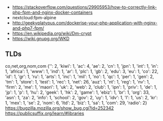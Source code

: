 
+ https://stackoverflow.com/questions/29905953/how-to-correctly-link-php-fpm-and-nginx-docker-containers
+ nextcloud:fpm-alpine
+ http://geekyplatypus.com/dockerise-your-php-application-with-nginx-and-php7-fpm/
+ https://en.wikipedia.org/wiki/Dm-crypt
+ https://wiki.gnupg.org/WKD


## TLDs

co,net,org,nom,com
{'': 2, 'kiwi': 1, 'ac': 4, 'ae': 2, 'cn': 1, 'jpn': 1, 'int': 1, 'in': 1, 'africa': 1, 'www': 1, 'ind': 1, 'ar': 1, 'plc': 1, 'gb': 2, 'edu': 3, 'eu': 1, 'co': 22, 'id': 1, 'gr': 1, 'ru': 1, 'arts': 1, 'inc': 1, 'mil': 1, 'no': 1, 'qc': 1, 'per': 1, 'gen': 2, 'tm': 1, 'store': 1, 'test': 1, 'rec': 1, 'net': 26, 'auz': 1, 'nt': 1, 'reg': 1, 'nv': 1, 'firm': 2, 'me': 1, 'maori': 1, 'uk': 2, 'web': 2, 'club': 1, 'ipn': 1, 'priv': 1, 'de': 1, 'jp': 1, 'p': 1, 'hu': 2, 'geek': 1, 'hk': 2, 'game': 1, 'ebiz': 1, 'br': 1, 'org': 33, 'asn': 1, 'za': 2, 'info': 1, 'school': 2, 'gov': 2, 'uy': 1, 'idv': 1, 'l': 1, 'us': 2, 'kr': 1, 'mex': 1, 'se': 2, 'nom': 6, 'ltd': 2, 'biz': 1, 'sa': 1, 'com': 29, 'radio': 2}
https://bugzilla.mozilla.org/show_bug.cgi?id=252342
https://publicsuffix.org/learn/#libraries
